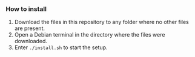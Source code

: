 ### How to install
1. Download the files in this repository to any folder where no other files are present.
2. Open a Debian terminal in the directory where the files were downloaded.
3. Enter `./install.sh` to start the setup.
